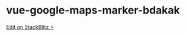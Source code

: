 # vue-google-maps-marker-bdakak

[Edit on StackBlitz ⚡️](https://stackblitz.com/edit/vue-google-maps-marker-bdakak)